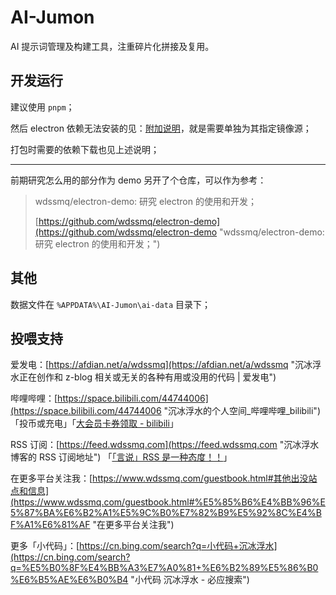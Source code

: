 # AI-Jumon
AI 提示词管理及构建工具，注重碎片化拼接及复用。


## 开发运行

建议使用 `pnpm`；

然后 electron 依赖无法安装的见：[附加说明](https://github.com/wdssmq/electron-demo/blob/main/note.md "note.md")，就是需要单独为其指定镜像源；

打包时需要的依赖下载也见上述说明；

----

前期研究怎么用的部分作为 demo 另开了个仓库，可以作为参考：

> wdssmq/electron-demo: 研究 electron 的使用和开发；
>
> [https://github.com/wdssmq/electron-demo](https://github.com/wdssmq/electron-demo "wdssmq/electron-demo: 研究 electron 的使用和开发；")

## 其他

数据文件在 `%APPDATA%\AI-Jumon\ai-data` 目录下；

## 投喂支持

爱发电：[https://afdian.net/a/wdssmq](https://afdian.net/a/wdssmq "沉冰浮水正在创作和 z-blog 相关或无关的各种有用或没用的代码 | 爱发电")

哔哩哔哩：[https://space.bilibili.com/44744006](https://space.bilibili.com/44744006 "沉冰浮水的个人空间\_哔哩哔哩\_bilibili")「投币或充电」「[大会员卡券领取 - bilibili](https://account.bilibili.com/account/big/myPackage "大会员卡券领取 - bilibili")」

RSS 订阅：[https://feed.wdssmq.com](https://feed.wdssmq.com "沉冰浮水博客的 RSS 订阅地址") 「[「言说」RSS 是一种态度！！](https://www.wdssmq.com/post/20201231613.html "「言说」RSS 是一种态度！！")」

在更多平台关注我：[https://www.wdssmq.com/guestbook.html#其他出没站点和信息](https://www.wdssmq.com/guestbook.html#%E5%85%B6%E4%BB%96%E5%87%BA%E6%B2%A1%E5%9C%B0%E7%82%B9%E5%92%8C%E4%BF%A1%E6%81%AF "在更多平台关注我")

更多「小代码」：[https://cn.bing.com/search?q=小代码+沉冰浮水](https://cn.bing.com/search?q=%E5%B0%8F%E4%BB%A3%E7%A0%81+%E6%B2%89%E5%86%B0%E6%B5%AE%E6%B0%B4 "小代码 沉冰浮水 - 必应搜索")

<!-- ##################################### -->
